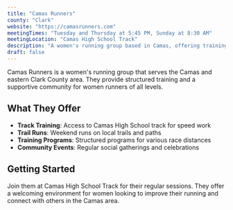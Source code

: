 ```yaml
---
title: "Camas Runners"
county: "Clark"
website: "https://camasrunners.com"
meetingTimes: "Tuesday and Thursday at 5:45 PM, Sunday at 8:30 AM"
meetingLocation: "Camas High School Track"
description: "A women's running group based in Camas, offering training programs and community support for runners in the eastern Clark County area."
draft: false
---
```


Camas Runners is a women's running group that serves the Camas and eastern Clark County area. They provide structured training and a supportive community for women runners of all levels.

## What They Offer

- **Track Training**: Access to Camas High School track for speed work
- **Trail Runs**: Weekend runs on local trails and paths
- **Training Programs**: Structured programs for various race distances
- **Community Events**: Regular social gatherings and celebrations

## Getting Started

Join them at Camas High School Track for their regular sessions. They offer a welcoming environment for women looking to improve their running and connect with others in the Camas area.
